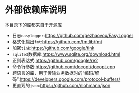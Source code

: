 # 外部依赖库说明

本目录下的库都来自于开源库

- 日志`easylogger`:https://github.com/gezhaoyou/EasyLogger
- 格式化输出`fmt`:https://github.com/fmtlib/fmt
- 加密`tink`:https://github.com/google/tink
- `sqlite3`数据库:https://www.sqlite.org/download.html
- 正则表达式:https://github.com/google/re2
- 命令行参数:https://github.com/docopt/docopt.cpp
- 跨语言的库，用于传输业务数据时的“编码/解码”:https://developers.google.com/protocol-buffers/
- 更直观的`json`:https://github.com/nlohmann/json
